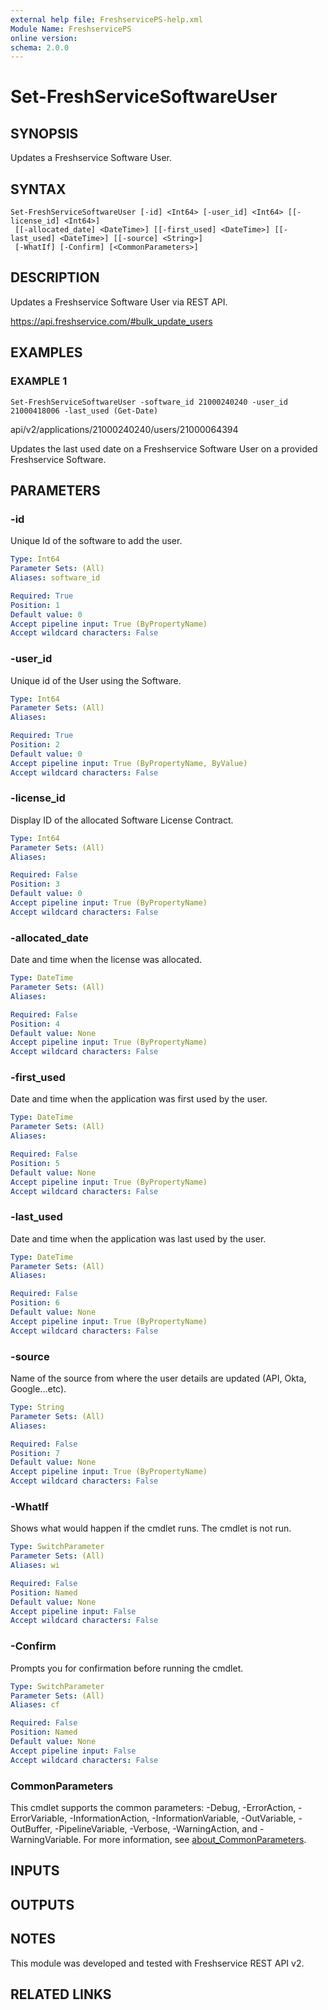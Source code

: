 ```yaml
---
external help file: FreshservicePS-help.xml
Module Name: FreshservicePS
online version:
schema: 2.0.0
---
```


# Set-FreshServiceSoftwareUser

## SYNOPSIS
Updates a Freshservice Software User.

## SYNTAX

```
Set-FreshServiceSoftwareUser [-id] <Int64> [-user_id] <Int64> [[-license_id] <Int64>]
 [[-allocated_date] <DateTime>] [[-first_used] <DateTime>] [[-last_used] <DateTime>] [[-source] <String>]
 [-WhatIf] [-Confirm] [<CommonParameters>]
```

## DESCRIPTION
Updates a Freshservice Software User via REST API.

https://api.freshservice.com/#bulk_update_users

## EXAMPLES

### EXAMPLE 1
```
Set-FreshServiceSoftwareUser -software_id 21000240240 -user_id 21000418006 -last_used (Get-Date)
```

api/v2/applications/21000240240/users/21000064394

Updates the last used date on a Freshservice Software User on a provided Freshservice Software.

## PARAMETERS

### -id
Unique Id of the software to add the user.

```yaml
Type: Int64
Parameter Sets: (All)
Aliases: software_id

Required: True
Position: 1
Default value: 0
Accept pipeline input: True (ByPropertyName)
Accept wildcard characters: False
```

### -user_id
Unique id of the User using the Software.

```yaml
Type: Int64
Parameter Sets: (All)
Aliases:

Required: True
Position: 2
Default value: 0
Accept pipeline input: True (ByPropertyName, ByValue)
Accept wildcard characters: False
```

### -license_id
Display ID of the allocated Software License Contract.

```yaml
Type: Int64
Parameter Sets: (All)
Aliases:

Required: False
Position: 3
Default value: 0
Accept pipeline input: True (ByPropertyName)
Accept wildcard characters: False
```

### -allocated_date
Date and time when the license was allocated.

```yaml
Type: DateTime
Parameter Sets: (All)
Aliases:

Required: False
Position: 4
Default value: None
Accept pipeline input: True (ByPropertyName)
Accept wildcard characters: False
```

### -first_used
Date and time when the application was first used by the user.

```yaml
Type: DateTime
Parameter Sets: (All)
Aliases:

Required: False
Position: 5
Default value: None
Accept pipeline input: True (ByPropertyName)
Accept wildcard characters: False
```

### -last_used
Date and time when the application was last used by the user.

```yaml
Type: DateTime
Parameter Sets: (All)
Aliases:

Required: False
Position: 6
Default value: None
Accept pipeline input: True (ByPropertyName)
Accept wildcard characters: False
```

### -source
Name of the source from where the user details are updated (API, Okta, Google...etc).

```yaml
Type: String
Parameter Sets: (All)
Aliases:

Required: False
Position: 7
Default value: None
Accept pipeline input: True (ByPropertyName)
Accept wildcard characters: False
```

### -WhatIf
Shows what would happen if the cmdlet runs.
The cmdlet is not run.

```yaml
Type: SwitchParameter
Parameter Sets: (All)
Aliases: wi

Required: False
Position: Named
Default value: None
Accept pipeline input: False
Accept wildcard characters: False
```

### -Confirm
Prompts you for confirmation before running the cmdlet.

```yaml
Type: SwitchParameter
Parameter Sets: (All)
Aliases: cf

Required: False
Position: Named
Default value: None
Accept pipeline input: False
Accept wildcard characters: False
```

### CommonParameters
This cmdlet supports the common parameters: -Debug, -ErrorAction, -ErrorVariable, -InformationAction, -InformationVariable, -OutVariable, -OutBuffer, -PipelineVariable, -Verbose, -WarningAction, and -WarningVariable. For more information, see [about_CommonParameters](http://go.microsoft.com/fwlink/?LinkID=113216).

## INPUTS

## OUTPUTS

## NOTES
This module was developed and tested with Freshservice REST API v2.

## RELATED LINKS
